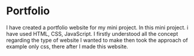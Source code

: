 # Portfolio
I have created a portfolio website for my mini project. In this mini project. i have used HTML, CSS, JavaScript. I firstly understood all the concept regarding the type of website I wanted to make then took the approach of example only css, there after I made this website. 
